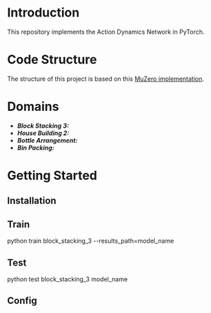 # Introduction
This repository implements the Action Dynamics Network in PyTorch.

# Code Structure
The structure of this project is based on this [MuZero implementation](https://github.com/werner-duvaud/muzero-general).

# Domains
- ***Block Stacking 3:*** 
- ***House Building 2:*** 
- ***Bottle Arrangement:*** 
- ***Bin Packing:*** 

# Getting Started

## Installation 

## Train

python train block_stacking_3 --results_path=model_name

## Test

python test block_stacking_3 model_name

## Config
